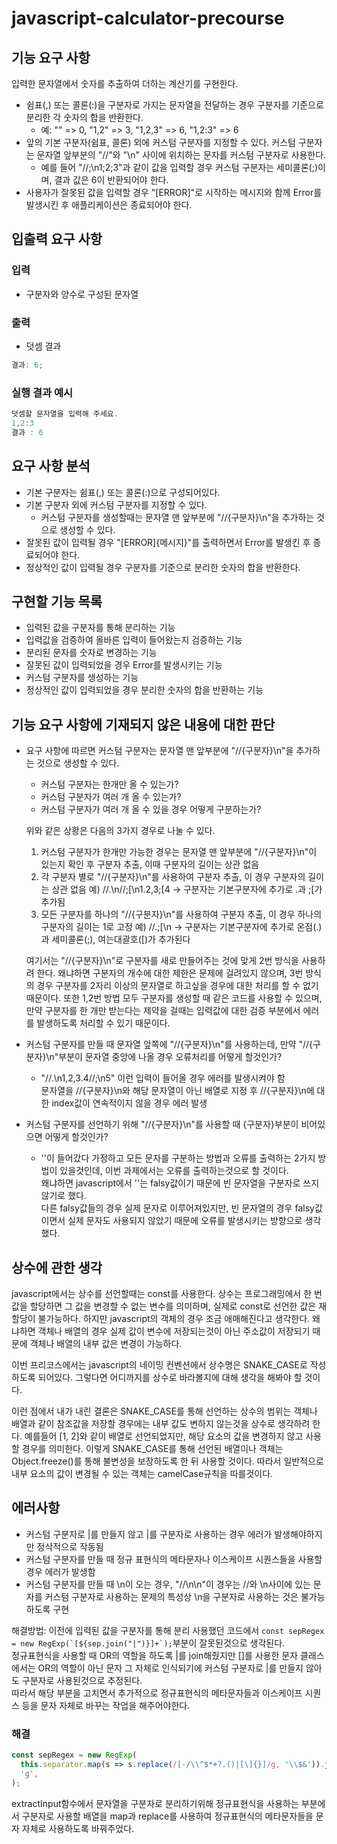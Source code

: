 # javascript-calculator-precourse

## 기능 요구 사항

입력한 문자열에서 숫자를 추출하여 더하는 계산기를 구현한다.

- 쉼표(,) 또는 콜론(:)을 구분자로 가지는 문자열을 전달하는 경우 구분자를 기준으로 분리한 각 숫자의 합을 반환한다.
  - 예: "" => 0, "1,2" => 3, "1,2,3" => 6, "1,2:3" => 6
- 앞의 기본 구분자(쉼표, 콜론) 외에 커스텀 구분자를 지정할 수 있다. 커스텀 구분자는 문자열 앞부분의 "//"와 "\n" 사이에 위치하는 문자를 커스텀 구분자로 사용한다.
  - 예를 들어 "//;\n1;2;3"과 같이 값을 입력할 경우 커스텀 구분자는 세미콜론(;)이며, 결과 값은 6이 반환되어야 한다.
- 사용자가 잘못된 값을 입력할 경우 "[ERROR]"로 시작하는 메시지와 함께 Error를 발생시킨 후 애플리케이션은 종료되어야 한다.

## 입출력 요구 사항

### 입력

- 구분자와 양수로 구성된 문자열

### 출력

- 덧셈 결과

```javascript
결과: 6;
```

### 실행 결과 예시

```javascript
덧셈할 문자열을 입력해 주세요.
1,2:3
결과 : 6
```

## 요구 사항 분석

- 기본 구분자는 쉼표(,) 또는 콜론(:)으로 구성되어있다.
- 기본 구분자 외에 커스텀 구분자를 지정할 수 있다.
  - 커스텀 구분자를 생성할때는 문자열 맨 앞부분에 "//{구분자}\n"을 추가하는 것으로 생성할 수 있다.
- 잘못된 값이 입력될 경우 "[ERROR]{메시지}"를 출력하면서 Error를 발생킨 후 종료되어야 한다.
- 정상적인 값이 입력될 경우 구분자를 기준으로 분리한 숫자의 합을 반환한다.

## 구현할 기능 목록

- 입력된 값을 구분자를 통해 분리하는 기능
- 입력값을 검증하여 올바른 입력이 들어왔는지 검증하는 기능
- 분리된 문자를 숫자로 변경하는 기능
- 잘못된 값이 입력되었을 경우 Error를 발생시키는 기능
- 커스텀 구분자를 생성하는 기능
- 정상적인 값이 입력되었을 경우 분리한 숫자의 합을 반환하는 기능

## 기능 요구 사항에 기재되지 않은 내용에 대한 판단

- 요구 사항에 따르면 커스텀 구분자는 문자열 맨 앞부분에 "//{구분자}\n"을 추가하는 것으로 생성할 수 있다.

  - 커스텀 구분자는 한개만 올 수 있는가?
  - 커스텀 구분자가 여러 개 올 수 있는가?
  - 커스텀 구분자가 여러 개 올 수 있을 경우 어떻게 구분하는가?

  위와 같은 상황은 다음의 3가지 경우로 나눌 수 있다.

  1. 커스텀 구분자가 한개만 가능한 경우는 문자열 맨 앞부분에 "//{구분자}\n"이 있는지 확인 후 구분자 추출, 이때 구분자의 길이는 상관 없음
  2. 각 구분자 별로 "//{구분자}\n"를 사용하여 구분자 추출, 이 경우 구분자의 길이는 상관 없음 예) //.\n//;[\n1.2,3;[4 -> 구분자는 기본구분자에 추가로 .과 ;[가 추가됨
  3. 모든 구분자를 하나의 "//{구분자}\n"를 사용하여 구분자 추출, 이 경우 하나의 구분자의 길이는 1로 고정 예) //.;[\n -> 구분자는 기본구분자에 추가로 온점(.)과 세미콜론(;), 여는대괄호([)가 추가된다

  여기서는 "//{구분자}\n"로 구분자를 새로 만들어주는 것에 맞게 2번 방식을 사용하려 한다. 왜냐하면 구분자의 개수에 대한 제한은 문제에 걸려있지 않으며, 3번 방식의 경우 구분자를 2자리 이상의 문자열로 하고싶을 경우에 대한 처리를 할 수 없기 때문이다. 또한 1,2번 방법 모두 구분자를 생성할 때 같은 코드를 사용할 수 있으며, 만약 구분자를 한 개만 받는다는 제약을 걸때는 입력값에 대한 검증 부분에서 에러를 발생하도록 처리할 수 있기 때문이다.

- 커스텀 구분자를 만들 때 문자열 앞쪽에 "//{구분자}\n"를 사용하는데, 만약 "//{구분자}\n"부분이 문자열 중앙에 나올 경우 오류처리를 어떻게 할것인가?

  - "//.\n1,2,3.4//;\n5" 이런 입력이 들어올 경우 에러를 발생시켜야 함  
    문자열을 //{구분자}\n와 해당 문자열이 아닌 배열로 지정 후 //{구분자}\n에 대한 index값이 연속적이지 않을 경우 에러 발생

- 커스텀 구분자를 선언하기 위해 "//{구분자}\n"를 사용할 때 {구분자}부분이 비어있으면 어떻게 할것인가?

  - ''이 들어갔다 가정하고 모든 문자를 구분하는 방법과 오류를 출력하는 2가지 방법이 있을것인데, 이번 과제에서는 오류를 출력하는것으로 할 것이다.  
    왜냐하면 javascript에서 ''는 falsy값이기 때문에 빈 문자열을 구분자로 쓰지 않기로 했다.  
    다른 falsy값들의 경우 실제 문자로 이루어져있지만, 빈 문자열의 경우 falsy값이면서 실제 문자도 사용되지 않았기 때문에 오류를 발생시키는 방향으로 생각했다.

## 상수에 관한 생각

javascript에서는 상수를 선언할때는 const를 사용한다. 상수는 프로그래밍에서 한 번 값을 할당하면 그 값을 변경할 수 없는 변수를 의미하며, 실제로 const로 선언한 값은 재할당이 불가능하다. 하지만 javascript의 객체의 경우 조금 애매해진다고 생각한다. 왜냐하면 객체나 배열의 경우 실제 값이 변수에 저장되는것이 아닌 주소값이 저장되기 때문에 객체나 배열의 내부 값은 변경이 가능하다.

이번 프리코스에서는 javascript의 네이밍 컨벤션에서 상수명은 SNAKE_CASE로 작성하도록 되어있다. 그렇다면 어디까지를 상수로 바라볼지에 대해 생각을 해봐야 할 것이다.

이런 점에서 내가 내린 결론은 SNAKE_CASE를 통해 선언하는 상수의 범위는 객체나 배열과 같이 참조값을 저장할 경우에는 내부 값도 변하지 않는것을 상수로 생각하려 한다. 예를들어 [1, 2]와 같이 배열로 선언되었지만, 해당 요소의 값을 변경하지 않고 사용할 경우를 의미한다. 이렇게 SNAKE_CASE를 통해 선언된 배열이나 객체는 Object.freeze()를 통해 불변성을 보장하도록 한 뒤 사용할 것이다. 따라서 일반적으로 내부 요소의 값이 변경될 수 있는 객체는 camelCase규칙을 따를것이다.

## 에러사항

- 커스텀 구분자로 |를 만들지 않고 |를 구분자로 사용하는 경우 에러가 발생해야하지만 정삭적으로 작동됨
- 커스텀 구분자를 만들 때 정규 표현식의 메타문자나 이스케이프 시퀀스들을 사용할 경우 에러가 발생함
- 커스텀 구분자를 만들 때 \n이 오는 경우, "//\n\n"이 경우는 //와 \n사이에 있는 문자를 커스텀 구분자로 사용하는 문제의 특성상 \n을 구분자로 사용하는 것은 불가능하도록 구현

해결방법: 이전에 입력된 값을 구분자를 통해 분리 사용했던 코드에서 ``const sepRegex = new RegExp(`[${sep.join("|")}]+`);``부분이 잘못된것으로 생각된다.  
정규표현식을 사용할 때 OR의 역할을 하도록 |를 join해줬지만 []를 사용한 문자 클래스에서는 OR의 역할이 아닌 문자 그 자체로 인식되기에 커스텀 구분자로 |를 만들지 않아도 구분자로 사용된것으로 추정된다.  
따라서 해당 부분을 고치면서 추가적으로 정규표현식의 메타문자들과 이스케이프 시퀀스 등을 문자 자체로 바꾸는 작업을 해주어야한다.

### 해결

```javascript
const sepRegex = new RegExp(
  this.separator.map(s => s.replace(/[-/\\^$*+?.()|[\]{}]/g, '\\$&')).join('|'),
  'g',
);
```

extractInput함수에서 문자열을 구분자로 분리하기위해 정규표현식을 사용하는 부분에서 구분자로 사용할 배열을 map과 replace를 사용하여 정규표현식의 메타문자들을 문자 자체로 사용하도록 바꿔주었다.
